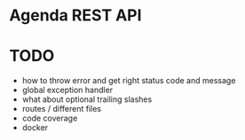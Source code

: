 # Agenda REST API

# TODO
* how to throw error and get right status code and message
* global exception handler
* what about optional trailing slashes
* routes / different files
* code coverage
* docker

